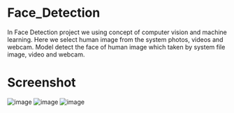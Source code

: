 # Face_Detection
In Face Detection project we using concept of computer vision and machine learning. Here we select human image from the system photos, videos and webcam. Model detect the face of human image which taken by system file image, video and webcam.

# Screenshot
![image](https://github.com/Vijay1kumar304/Face_Detection/assets/154623501/2d1b740f-3eeb-4626-8c15-60da8b8352da)
![image](https://github.com/Vijay1kumar304/Face_Detection/assets/154623501/d231f3f3-b087-49e1-8519-09577e75b4c7)
![image](https://github.com/Vijay1kumar304/Face_Detection/assets/154623501/df4aed23-46af-44a9-81d5-30983bd63470)


